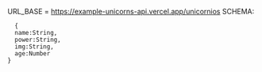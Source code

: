 URL_BASE = https://example-unicorns-api.vercel.app/unicornios
SCHEMA: 
```
  {
  name:String,
  power:String,
  img:String,
  age:Number
}
```
